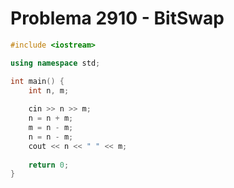 # Problema 2910 - BitSwap
```c++
#include <iostream>

using namespace std;

int main() {
    int n, m;
    
    cin >> n >> m;
    n = n + m;
    m = n - m;
    n = n - m;
    cout << n << " " << m;
    
	return 0;    
}
```
